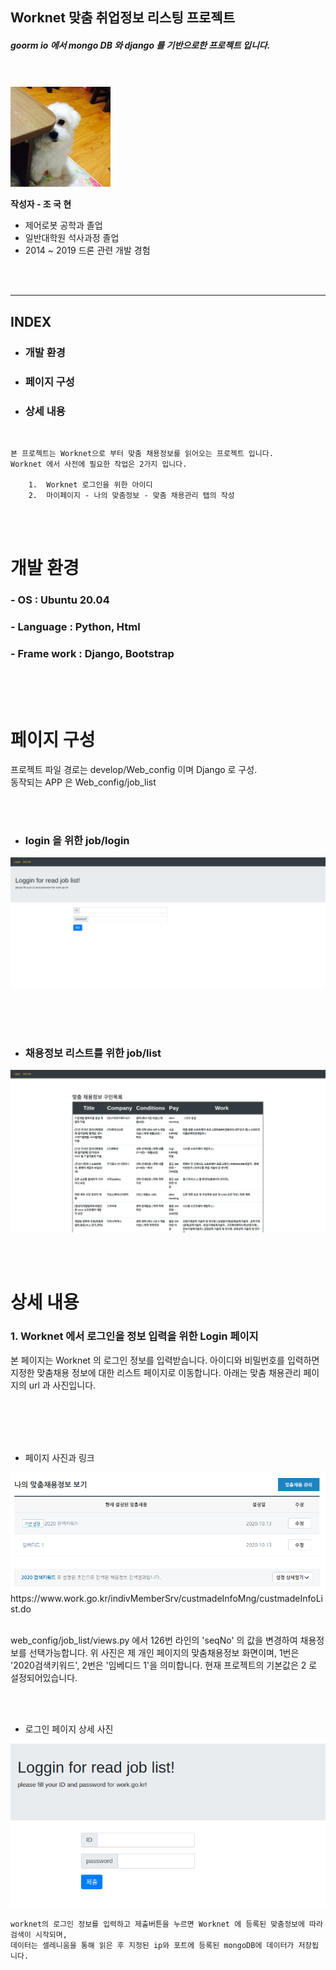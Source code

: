 ## Worknet 맞춤 취업정보 리스팅 프로젝트
##### goorm io 에서 mongo DB 와 django 를 기반으로한 프로젝트 입니다.
<Br><br>
<img src ='1395011779959.png'>  

**작성자 - 조 국 현**

*   제어로봇 공학과 졸업 
*   일반대학원 석사과정 졸업
*   2014 ~ 2019 드론 관련 개발 경험 


<br><br>

----

## INDEX
*    ### 개발 환경
*    ### 페이지 구성
*    ### 상세 내용

<br>

```
본 프로젝트는 Worknet으로 부터 맞춤 채용정보를 읽어오는 프로젝트 입니다.
Worknet 에서 사전에 필요한 작업은 2가지 입니다.

    1.  Worknet 로그인을 위한 아이디
    2.  마이페이지 - 나의 맞춤정보 - 맞춤 채용관리 탭의 작성

```
<br><br>
# 개발 환경
### - OS : Ubuntu 20.04
### - Language : Python, Html
### - Frame work : Django, Bootstrap


<br><br><br>

# 페이지 구성

프로젝트 파일 경로는 develop/Web_config 이며 Django 로 구성. <br>
동작되는 APP 은 Web_config/job_list 

 <br><br>

*   ### login 을 위한 job/login
<img src ='./pictures/login_page.png'>  

<br><br><br>

*  ### 채용정보 리스트를 위한 job/list
<img src = ./pictures/listpage.png>



<br><br>
# 상세 내용

### 1.    Worknet 에서 로그인을 정보 입력을 위한 Login 페이지

본 페이지는 Worknet 의 로그인 정보를 입력받습니다.
아이디와 비밀번호를 입력하면 지정한 맞춤채용 정보에 대한 리스트 페이지로 이동합니다.
아래는 맞춤 채용관리 페이지의 url 과 사진입니다.

<br>
<br>
<br>
<br>

- 페이지 사진과 링크 
<img src="./pictures/채용정보.png">
https://www.work.go.kr/indivMemberSrv/custmadeInfoMng/custmadeInfoList.do


<br>
<br>

web_config/job_list/views.py 에서 126번 라인의 'seqNo' 의 값을 변경하여 채용정보를 선택가능합니다.
위 사진은 제 개인 페이지의 맞춤채용정보 화면이며, 1번은 '2020검색키워드', 2번은 '임베디드 1'을 의미합니다.
현재 프로젝트의 기본값은 2 로 설정되어있습니다.

<br><br>
- 로그인 페이지 상세 사진
<img src="./pictures/로그인 상세.png">

<br>

    worknet의 로그인 정보를 입력하고 제출버튼을 누르면 Worknet 에 등록된 맞춤정보에 따라 검색이 시작되며,
    데이터는 셀레니움을 통해 읽은 후 지정된 ip와 포트에 등록된 mongoDB에 데이터가 저장됩니다.